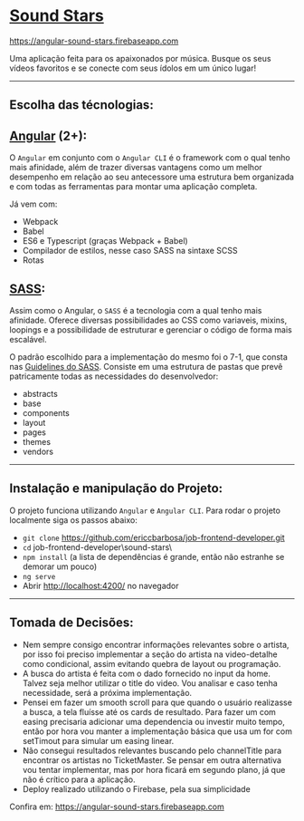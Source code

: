 # [Sound Stars](https://angular-sound-stars.firebaseapp.com)
https://angular-sound-stars.firebaseapp.com

Uma aplicação feita para os apaixonados por música. Busque os seus vídeos favoritos e se conecte com seus ídolos em um único lugar!

--------------------------------------------

## Escolha das técnologias:

## [Angular](http://angular.io/) (2+):

O `Angular` em conjunto com o `Angular CLI` é o framework com o qual tenho mais afinidade, além de trazer diversas vantagens como um melhor desempenho em relação ao seu antecessore uma estrutura bem organizada e com todas as ferramentas para montar uma aplicação completa.

Já vem com:
* Webpack
* Babel
* ES6 e Typescript (graças Webpack + Babel)
* Compilador de estilos, nesse caso SASS na sintaxe SCSS
* Rotas

## [SASS](http://sass-lang.com/):

Assim como o Angular, o `SASS` é a tecnologia com a qual tenho mais afinidade. Oferece diversas possibilidades ao CSS como variaveis, mixins, loopings e a possibilidade de estruturar e gerenciar o código de forma mais escalável.

O padrão escolhido para a implementação do mesmo foi o 7-1, que consta nas [Guidelines do SASS](https://sass-guidelin.es/#the-7-1-pattern). Consiste em uma estrutura de pastas que prevê patricamente todas as necessidades do desenvolvedor:

* abstracts
* base
* components
* layout
* pages
* themes
* vendors

--------------------------------------------

## Instalação e manipulação do Projeto:
O projeto funciona utilizando `Angular` e `Angular CLI`. Para rodar o projeto localmente siga os passos abaixo:

* `git clone` https://github.com/ericcbarbosa/job-frontend-developer.git
* `cd` job-frontend-developer\sound-stars\
* `npm install` (a lista de dependências é grande, então não estranhe se demorar um pouco)
* `ng serve`
* Abrir [http://localhost:4200/](http://localhost:4200/) no navegador

--------------------------------------------

## Tomada de Decisões:
* Nem sempre consigo encontrar informações relevantes sobre o artista, por isso foi preciso implementar a seção do artista na video-detalhe como condicional, assim evitando quebra de layout ou programação.
* A busca do artista é feita com o dado fornecido no input da home. Talvez seja melhor utilizar o title do video. Vou analisar e caso tenha necessidade, será a próxima implementação.
* Pensei em fazer um smooth scroll para que quando o usuário realizasse a busca, a tela fluísse até os cards de resultado. Para fazer um com easing precisaria adicionar uma dependencia ou investir muito tempo, então por hora vou manter a implementação básica que usa um for com setTimout para simular um easing linear.
* Não consegui resultados relevantes buscando pelo channelTitle para encontrar os artistas no TicketMaster. Se pensar em outra alternativa vou tentar implementar, mas por hora ficará em segundo plano, já que não é crítico para a aplicação.
* Deploy realizado utilizando o Firebase, pela sua simplicidade

Confira em:
https://angular-sound-stars.firebaseapp.com